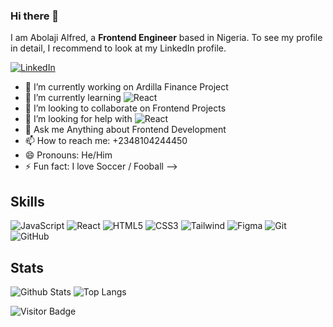 ### Hi there 👋

I am Abolaji Alfred, a **Frontend Engineer** based in Nigeria. To see my profile in detail, I recommend to look at my LinkedIn profile.

[![LinkedIn](https://img.shields.io/badge/linkedin-%230077B5.svg?style=for-the-badge&logo=linkedin&logoColor=white)](https://www.linkedin.com/in/abolaji-alfred-ayodeji/)

- 🔭 I’m currently working on Ardilla Finance Project
- 🌱 I’m currently learning ![React](https://img.shields.io/badge/-React-black?style=flat-square&logo=react)
- 👯 I’m looking to collaborate on Frontend Projects
- 🤔 I’m looking for help with ![React](https://img.shields.io/badge/-React-black?style=flat-square&logo=react)
- 💬 Ask me Anything about Frontend Development
- 📫 How to reach me: +2348104244450
- 😄 Pronouns: He/Him
- ⚡ Fun fact: I love Soccer / Fooball
-->

## Skills

![JavaScript](https://img.shields.io/badge/-JavaScript-black?style=flat-square&logo=javascript)
![React](https://img.shields.io/badge/-React-black?style=flat-square&logo=react)
![HTML5](https://img.shields.io/badge/-HTML5-E34F26?style=flat-square&logo=html5&logoColor=white)
![CSS3](https://img.shields.io/badge/-CSS3-1572B6?style=flat-square&logo=css3)
![Tailwind](https://img.shields.io/badge/-Tailwind-1572B6?style=flat-square&logo=tailwind)
![Figma](https://img.shields.io/badge/-Figma-1572B6?style=flat-square&logo=figma)
![Git](https://img.shields.io/badge/-Git-black?style=flat-square&logo=git)
![GitHub](https://img.shields.io/badge/-GitHub-181717?style=flat-square&logo=github)

## Stats

![Github Stats](https://github-readme-stats.vercel.app/api?username=bant095&count_private=true&show_icons=true&include_all_commits=true&theme=prussian&layout=compact)
![Top Langs](https://github-readme-stats.vercel.app/api/top-langs/?username=bant095&hide=TeX&layout=compact&theme=prussian)

![Visitor Badge](https://visitor-badge.laobi.icu/badge?page_id=bant095.bant095)


